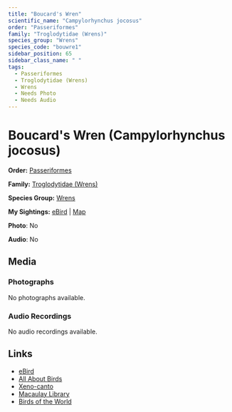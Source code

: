 ```yaml
---
title: "Boucard's Wren"
scientific_name: "Campylorhynchus jocosus"
order: "Passeriformes"
family: "Troglodytidae (Wrens)"
species_group: "Wrens"
species_code: "bouwre1"
sidebar_position: 65
sidebar_class_name: " "
tags: 
  - Passeriformes
  - Troglodytidae (Wrens)
  - Wrens
  - Needs Photo
  - Needs Audio
---
```


# Boucard's Wren (Campylorhynchus jocosus)

**Order:** [Passeriformes](/tags/passeriformes)

**Family:** [Troglodytidae (Wrens)](/tags/troglodytidae-wrens)

**Species Group:** [Wrens](/tags/wrens)

**My Sightings:** [eBird](https://ebird.org/lifelist?r=world&time=life&spp=bouwre1) | [Map](/map?species_code=bouwre1)

**Photo**: No 

**Audio**: No

## Media
### Photographs
No photographs available.

### Audio Recordings
No audio recordings available.

## Links
* [eBird](https://ebird.org/species/bouwre1) 
* [All About Birds](https://www.allaboutbirds.org/guide/bouwre1) 
* [Xeno-canto](https://www.xeno-canto.org/species/campylorhynchus-jocosus) 
* [Macaulay Library](https://search.macaulaylibrary.org/catalog?taxonCode=bouwre1&sort=rating_rank_desc)
* [Birds of the World](https://birdsoftheworld.org/bow/species/bouwre1)
